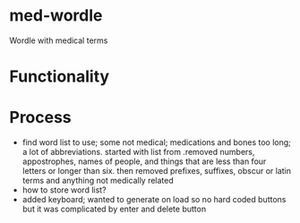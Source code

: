 # med-wordle
Wordle with medical terms

# Functionality

# Process

- find word list to use; some not medical; medications and bones too long; a lot of abbreviations. started with list from .removed numbers, appostrophes, names of people, and things that are less than four letters or longer than six. then removed prefixes, suffixes, obscur or latin terms and anything not medically related
- how to store word list?
- added keyboard; wanted to generate on load so no hard coded buttons but it was complicated by enter and delete button
